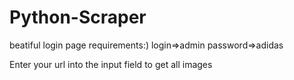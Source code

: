 # Python-Scraper

beatiful login page requirements:)
  login=>admin
  password=>adidas
  
Enter your url into the input field to get all images
